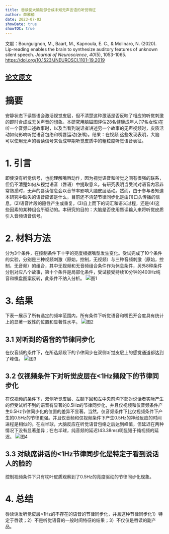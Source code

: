 ```yaml
---
title: 唇读使大脑能够合成未知无声言语的听觉特征
author: 薛雅楠
date: 2023-07-02
showDate: true
showTOC: true
---
```

文献：Bourguignon, M., Baart, M., Kapnoula, E. C., & Molinaro, N. (2020). Lip-reading enables the brain to synthesize auditory features of unknown silent speech. _Journal of Neuroscience_, _40_(5), 1053-1065.
https://doi.org/10.1523/JNEUROSCI.1101-19.2019
## [论文原文](../Source_Files/2023-06-30-XYN1.Pdf)
# 摘要
安静状态下读唇语会激活视觉皮层，但不清楚这种激活是否反映了相应的听觉刺激的即时合成或无关声音的想象。本研究用脑磁图评估28名健康成年人(17名女性)在听一个音频口述故事时，以及当看到说话者讲述另一个故事的无声视频时，皮质活动如何影响听觉语音包络和嘴唇运动(张嘴)。结果：在视频
这些发现表明，大脑可以使用无声的唇读信号来合成早期听觉皮质中的粗粒度听觉语音表征。
# 1. 引言
即使没有听觉信号，也能理解嘴唇动作，因为视觉语音和听觉之间有很强的联系，但仍不清楚如何从视觉语音（唇语）中提取意义。有研究表明当受试对语音内容非常熟悉时，无声的唇读信息会以音节率影响大脑皮层活动。然而，由于参与者知道本研究中缺失的语音应该是什么，目前还不清楚节律同步化是由(1)口头传播的信息，(2)语音片段的隐性产生或重复，(3)自上而下的词汇和语义过程，还是(4)这些因素的某种组合所驱动的。本研究的目的：大脑是否使用唇读输入来将听觉皮质引入音频语音信号。
# 2. 材料方法
分为3个条件，在控制条件下十字的亮度根据嘴型发生变化。受试完成了10个条件的实验，分别是三种视频刺激（原始，控制，无视频）与三种音频刺激（原始，控制，无音频）的组合，其中无视频和无音频组合条件作为休息条件，另外8种条件分别对应八个故事，第十个条件是局部化条件，受试接受持续10分钟的400Hz纯音和棋盘图案反转，此条件不纳入分析。
![图1](../Supporting_Information/2023-07-02-XYN1-Fig-1.png)
# 3. 结果
 下表一展示了所有选定的频率范围内，所有条件下听觉语音和嘴巴开合度具有统计上的显著一致性的位置和显著性水平。
![图2](../Supporting_Information/2023-07-02-XYN1-Fig-2.png)
## 3.1 对听到的语音的节律同步化
在仅音频的条件下，在所选频段下的节律同步在双侧听觉皮层上的感觉通道都达到了峰值。
![图3](../Supporting_Information/2023-07-02-XYN1-Fig-3.png)
## 3.2 仅视频条件下对听觉皮层在<1Hz频段下的节律同步化
在仅视频的条件下，双侧听觉皮层、左额下回和左中央前沟下部对说话者实际产生的但受试听不到的语音有显著的0.5Hz的节律同步化，并且仅视频和仅音频条件产生0.5Hz节律同步化的位置的差异不显著。当然，仅音频条件下比仅视频条件下产生的0.5Hz的节律更强。并且仅音频和仅视频条件下产生0.5Hz的神经反应的时间进程是相似的。在左半球，大脑反应在听觉语音包络之后达到峰值，但延迟在两种情况下没有显著差异；在右半球，纯音频的延迟(43.38ms)明显短于纯视频的延迟。
![图4](../Supporting_Information/2023-07-02-XYN1-Fig-4.png)
## 3.3 对缺席讲话的<1Hz节律同步化是特定于看到说话人的脸的
控制视频条件下只有枕叶皮质观察到了0.5Hz的亮度驱动的节律同步化现象。
# 4. 总结
唇读诱发听觉皮层<1Hz的不存在的语音的节律同步化，并且这种节律同步化1）特定于唇读；2）不是听觉语音的一般时间特征的结果；3）不仅仅是唇读的副产品。